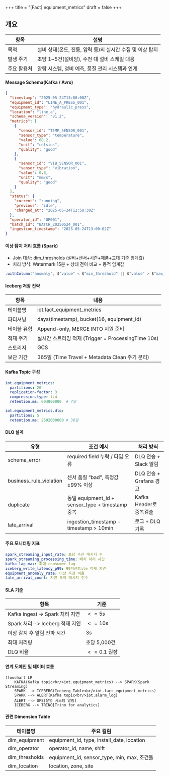 +++
title = "[Fact] equipment_metrics"
draft = false
+++
## 개요
항목 | 설명
-|-
목적|설비 상태(온도, 진동, 압력 등)의 실시간 수집 및 이상 탐지
발생 주기 | 초당 1~5건(설비당), 수천 대 설비 스케일 대응
주요 활용처 | 알람 시스템, 정비 예측, 품질 관리 시스템과 연계

#### Message Schema(Kafka / Avro)
```json
{
  "timestamp": "2025-05-24T13:00:00Z",
  "equipment_id": "LINE_A_PRESS_001",
  "equipment_type": "hydraulic_press",
  "location": "line_a",
  "schema_version": "v1.2",
  "metrics": [
    {
      "sensor_id": "TEMP_SENSOR_001",
      "sensor_type": "temperature",
      "value": 68.2,
      "unit": "celsius",
      "quality": "good"
    },
    {
      "sensor_id": "VIB_SENSOR_001",
      "sensor_type": "vibration",
      "value": 0.8,
      "unit": "mm/s",
      "quality": "good"
    }
  ],
  "status": {
    "current": "running",
    "previous": "idle",
    "changed_at": "2025-05-24T12:58:30Z"
  },
  "operator_id": "OP001",
  "batch_id": "BATCH_20250524_001",
  "ingestion_timestamp": "2025-05-24T13:00:02Z"
}
```

#### 이상 탐지 처리 흐름 (Spark)
- Join 대상: dim_thresholds (설비+센서+시즌+제품+교대 기준 임계값)
- 처리 방식: Watermark 15분 + 상태 전이 비교 + 동적 임계값
```scala
.withColumn("anomaly", $"value" < $"min_threshold" || $"value" > $"max_threshold")
```

#### Iceberg 저장 전략
항목 | 내용
-|-
테이블명 | iot.fact_equipment_metrics
파티셔닝 | days(timestamp), bucket(16, equipment_id)
테이블 유형 | Append-only, MERGE INTO 지원 준비
적재 주기 | 실시간 스트리밍 적재 (Trigger = ProcessingTime 10s)
스토리지 | GCS
보관 기간 | 365일 (Time Travel + Metadata Clean 주기 분리)

#### Kafka Topic 구성
```yaml
iot.equipment_metrics:
  partitions: 20
  replication-factor: 3
  compression.type: lz4
  retention.ms: 604800000  # 7일

iot.equipment_metrics.dlq:
  partitions: 5
  retention.ms: 2592000000 # 30일
```

#### DLQ 설계
유형 | 조건 예시 | 처리 방식
-|-|-
schema_error | required field 누락 / 타입 오류 | DLQ 전송 + Slack 알림
business_rule_violation|센서 품질 “bad”, 측정값 ±99% 이상|DLQ 전송 + Grafana 경고
duplicate|동일 equipment_id + sensor_type + timestamp 중복|Kafka Header로 중복검출
late_arrival|ingestion_timestamp - timestamp > 10min|로그 + DLQ 기록

#### 주요 모니터링 지표
```yaml
spark_streaming_input_rate: 초당 수신 메시지 수
spark_streaming_processing_time: 배치 처리 시간
kafka_lag_max: 최대 consumer lag
iceberg_write_latency_p99: 99퍼센트ile 적재 지연
equipment_anomaly_rate: 이상 측정 비율
late_arrival_count: 지연 도착 메시지 건수
```

#### SLA 기준
항목 | 기준
-|-
Kafka ingest -> Spark 처리 지연 | $<= 5s$
Spark 처리 -> Iceberg 적재 지연 | $<= 10s$
이상 감지 후 알림 전파 시간 | $3s$
최대 처리량 | 초당 5,000건
DLQ 비율 | $<= 0.1%$ 권장

#### 연계 도메인 및 데이터 흐름
```mermaid
flowchart LR
    KAFKA(Kafka topic<br/>iot.equipment_metrics) --> SPARK(Spark Streaming)
    SPARK --> ICEBERG(Iceberg Table<br/>iot.fact_equipment_metrics)
    SPARK --> ALERT(Kafka topic<br/>iot.alarm_log)
    ALERT --> OPS[운영 시스템 알림]
    ICEBERG --> TRINO[Trino for analytics]
```

#### 관련 Dimension Table
테이블명 | 주요 컬럼
-|-
dim_equipment|equipment_id, type, install_date, location
dim_operator|operator_id, name, shift
dim_thresholds|equipment_id, sensor_type, min, max, 조건들
dim_location|location, zone, site

